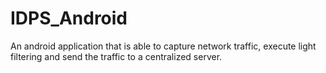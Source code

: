 # IDPS_Android
An android application that is able to capture network traffic, execute light filtering and send the traffic to a centralized server.
